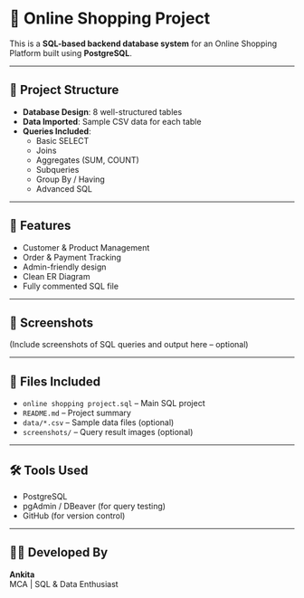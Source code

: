 # 🛒 Online Shopping Project

This is a **SQL-based backend database system** for an Online Shopping Platform built using **PostgreSQL**.

---

## 📂 Project Structure

- **Database Design**: 8 well-structured tables
- **Data Imported**: Sample CSV data for each table
- **Queries Included**:
  - Basic SELECT
  - Joins
  - Aggregates (SUM, COUNT)
  - Subqueries
  - Group By / Having
  - Advanced SQL

---

## 🧾 Features

- Customer & Product Management
- Order & Payment Tracking
- Admin-friendly design
- Clean ER Diagram
- Fully commented SQL file

---

## 📸 Screenshots

(Include screenshots of SQL queries and output here – optional)

---

## 📁 Files Included

- `online shopping project.sql` – Main SQL project
- `README.md` – Project summary
- `data/*.csv` – Sample data files (optional)
- `screenshots/` – Query result images (optional)

---

## 🛠️ Tools Used

- PostgreSQL
- pgAdmin / DBeaver (for query testing)
- GitHub (for version control)

---

## 👩‍💻 Developed By

**Ankita**  
MCA | SQL & Data Enthusiast  
